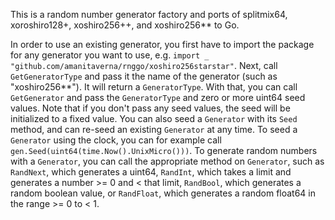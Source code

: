 This is a random number generator factory and ports of splitmix64, xoroshiro128+, xoshiro256++, and xoshiro256** to Go.

In order to use an existing generator, you first have to import the package for any generator you want to use, e.g. `import _ "github.com/amanitaverna/rnggo/xoshiro256starstar"`.
Next, call `GetGeneratorType` and pass it the name of the generator (such as "xoshiro256**"). It will return a `GeneratorType`.
With that, you can call `GetGenerator` and pass the `GeneratorType` and zero or more uint64 seed values. Note that if you don't pass any seed values, the seed will be initialized to a fixed value. 
You can also seed a `Generator` with its `Seed` method, and can re-seed an existing `Generator` at any time. To seed a `Generator` using the clock, you can for example call `gen.Seed(uint64(time.Now().UnixMicro()))`.
To generate random numbers with a `Generator`, you can call the appropriate method on `Generator`, such as `RandNext`, which generates a uint64, `RandInt`, which takes a limit and generates a number >= 0 and < that limit, `RandBool`, which generates a random boolean value, or `RandFloat`, which generates a random float64 in the range >= 0 to < 1.